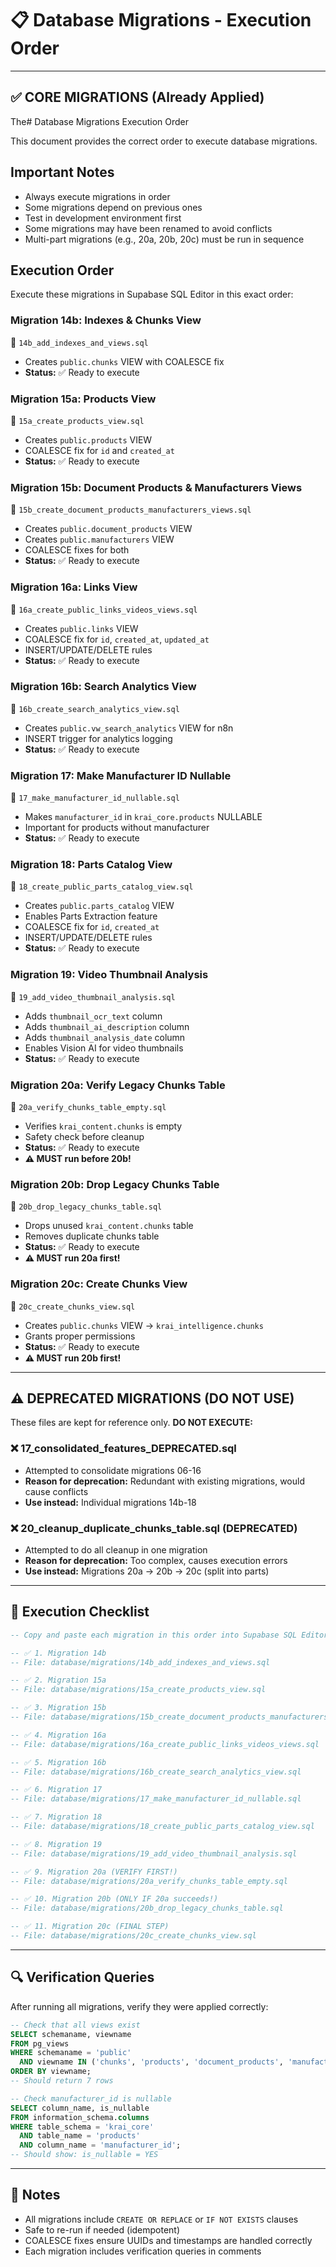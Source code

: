 # 📋 Database Migrations - Execution Order


---

## ✅ **CORE MIGRATIONS (Already Applied)**

The# Database Migrations Execution Order

This document provides the correct order to execute database migrations.

## Important Notes

- Always execute migrations in order
- Some migrations depend on previous ones
- Test in development environment first
- Some migrations may have been renamed to avoid conflicts
- Multi-part migrations (e.g., 20a, 20b, 20c) must be run in sequence

## Execution Order

Execute these migrations in Supabase SQL Editor in this exact order:

### **Migration 14b: Indexes & Chunks View**
📄 `14b_add_indexes_and_views.sql`
- Creates `public.chunks` VIEW with COALESCE fix
- **Status:** ✅ Ready to execute

### **Migration 15a: Products View**
📄 `15a_create_products_view.sql`
- Creates `public.products` VIEW
- COALESCE fix for `id` and `created_at`
- **Status:** ✅ Ready to execute

### **Migration 15b: Document Products & Manufacturers Views**
📄 `15b_create_document_products_manufacturers_views.sql`
- Creates `public.document_products` VIEW
- Creates `public.manufacturers` VIEW
- COALESCE fixes for both
- **Status:** ✅ Ready to execute

### **Migration 16a: Links View**
📄 `16a_create_public_links_videos_views.sql`
- Creates `public.links` VIEW
- COALESCE fix for `id`, `created_at`, `updated_at`
- INSERT/UPDATE/DELETE rules
- **Status:** ✅ Ready to execute

### **Migration 16b: Search Analytics View**
📄 `16b_create_search_analytics_view.sql`
- Creates `public.vw_search_analytics` VIEW for n8n
- INSERT trigger for analytics logging
- **Status:** ✅ Ready to execute

### **Migration 17: Make Manufacturer ID Nullable**
📄 `17_make_manufacturer_id_nullable.sql`
- Makes `manufacturer_id` in `krai_core.products` NULLABLE
- Important for products without manufacturer
- **Status:** ✅ Ready to execute

### **Migration 18: Parts Catalog View**
📄 `18_create_public_parts_catalog_view.sql`
- Creates `public.parts_catalog` VIEW
- Enables Parts Extraction feature
- COALESCE fix for `id`, `created_at`
- INSERT/UPDATE/DELETE rules
- **Status:** ✅ Ready to execute

### **Migration 19: Video Thumbnail Analysis**
📄 `19_add_video_thumbnail_analysis.sql`
- Adds `thumbnail_ocr_text` column
- Adds `thumbnail_ai_description` column
- Adds `thumbnail_analysis_date` column
- Enables Vision AI for video thumbnails
- **Status:** ✅ Ready to execute

### **Migration 20a: Verify Legacy Chunks Table**
📄 `20a_verify_chunks_table_empty.sql`
- Verifies `krai_content.chunks` is empty
- Safety check before cleanup
- **Status:** ✅ Ready to execute
- **⚠️  MUST run before 20b!**

### **Migration 20b: Drop Legacy Chunks Table**
📄 `20b_drop_legacy_chunks_table.sql`
- Drops unused `krai_content.chunks` table
- Removes duplicate chunks table
- **Status:** ✅ Ready to execute
- **⚠️  MUST run 20a first!**

### **Migration 20c: Create Chunks View**
📄 `20c_create_chunks_view.sql`
- Creates `public.chunks` VIEW → `krai_intelligence.chunks`
- Grants proper permissions
- **Status:** ✅ Ready to execute
- **⚠️  MUST run 20b first!**

---

## ⚠️ **DEPRECATED MIGRATIONS (DO NOT USE)**

These files are kept for reference only. **DO NOT EXECUTE:**

### **❌ 17_consolidated_features_DEPRECATED.sql**
- Attempted to consolidate migrations 06-16
- **Reason for deprecation:** Redundant with existing migrations, would cause conflicts
- **Use instead:** Individual migrations 14b-18

### **❌ 20_cleanup_duplicate_chunks_table.sql (DEPRECATED)**
- Attempted to do all cleanup in one migration
- **Reason for deprecation:** Too complex, causes execution errors
- **Use instead:** Migrations 20a → 20b → 20c (split into parts)

---

## 📝 **Execution Checklist**

```sql
-- Copy and paste each migration in this order into Supabase SQL Editor:

-- ✅ 1. Migration 14b
-- File: database/migrations/14b_add_indexes_and_views.sql

-- ✅ 2. Migration 15a
-- File: database/migrations/15a_create_products_view.sql

-- ✅ 3. Migration 15b
-- File: database/migrations/15b_create_document_products_manufacturers_views.sql

-- ✅ 4. Migration 16a
-- File: database/migrations/16a_create_public_links_videos_views.sql

-- ✅ 5. Migration 16b
-- File: database/migrations/16b_create_search_analytics_view.sql

-- ✅ 6. Migration 17
-- File: database/migrations/17_make_manufacturer_id_nullable.sql

-- ✅ 7. Migration 18
-- File: database/migrations/18_create_public_parts_catalog_view.sql

-- ✅ 8. Migration 19
-- File: database/migrations/19_add_video_thumbnail_analysis.sql

-- ✅ 9. Migration 20a (VERIFY FIRST!)
-- File: database/migrations/20a_verify_chunks_table_empty.sql

-- ✅ 10. Migration 20b (ONLY IF 20a succeeds!)
-- File: database/migrations/20b_drop_legacy_chunks_table.sql

-- ✅ 11. Migration 20c (FINAL STEP)
-- File: database/migrations/20c_create_chunks_view.sql
```

---

## 🔍 **Verification Queries**

After running all migrations, verify they were applied correctly:

```sql
-- Check that all views exist
SELECT schemaname, viewname 
FROM pg_views 
WHERE schemaname = 'public' 
  AND viewname IN ('chunks', 'products', 'document_products', 'manufacturers', 'links', 'parts_catalog', 'vw_search_analytics')
ORDER BY viewname;
-- Should return 7 rows

-- Check manufacturer_id is nullable
SELECT column_name, is_nullable 
FROM information_schema.columns 
WHERE table_schema = 'krai_core' 
  AND table_name = 'products' 
  AND column_name = 'manufacturer_id';
-- Should show: is_nullable = YES
```

---

## 📌 **Notes**

- All migrations include `CREATE OR REPLACE` or `IF NOT EXISTS` clauses
- Safe to re-run if needed (idempotent)
- COALESCE fixes ensure UUIDs and timestamps are handled correctly
- Each migration includes verification queries in comments

